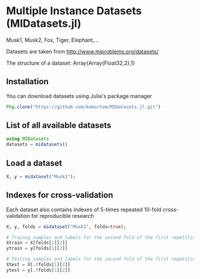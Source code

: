 # Multiple Instance Datasets (MIDatasets.jl)

Musk1, Musk2, Fox, Tiger, Elephant,...

Datasets are taken from <http://www.miproblems.org/datasets/>

The structure of a dataset: Array{Array{Float32,2},1}

## Installation
You can download datasets using Julia's package manager
```julia
Pkg.clone("https://github.com/komartom/MIDatasets.jl.git")
```

## List of all available datasets
```julia
using MIDatasets
datasets = midatasets()
```

## Load a dataset
```julia
X, y = midataset("Musk1");
```

## Indexes for cross-validation
Each dataset also contains indexes of 5-times repeated 10-fold cross-validation for reproducible research
```julia
X, y, folds = midataset("Musk1", folds=true);

# Trainig samples and labels for the second fold of the first repetition
Xtrain = X[folds[1][2]]
ytrain = y[folds[1][2]]

# Testing samples and labels for the second fold of the first repetition
Xtest = X[.!folds[1][2]]
ytest = y[.!folds[1][2]]
```
